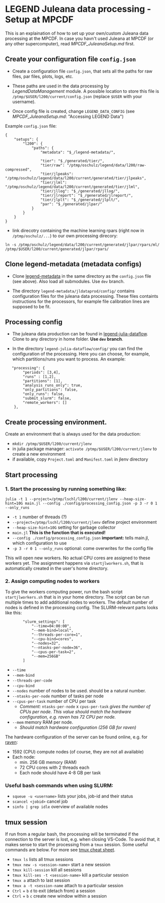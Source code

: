 # LEGEND Juleana data processing - Setup at MPCDF
This is an explaination of how to set up your own/custom Juleana data processing at the MPCDF. In case you havn't used Juleana at MPCDF (or any other supercomputer), read *MPCDF_JuleanaSetup.md* first. 

## Create your configuration file `config.json` 
* Create a configuration file `config.json`, that sets all the paths for raw files, par files, plots, logs, etc.  

* These paths are used in the data processing by *LegendDataManagement* module. A possible location to store this file is `/ptmp/$USER/l200/current/config.json` (replace `$USER` with your username). 

* Once config file is created, change `LEGEND_DATA_CONFIG` (see *MPCDF_JuleanaSetup.md*: "Accessing LEGEND Data")

Example `config.json` file:
```
{
    "setups": {
        "l200": {
            "paths": {
                "metadata": "$_/legend-metadata/",

                "tier": "$_/generated/tier/",
                "tier/raw": "/ptmp/oschulz/legend/data/l200/raw-compressed",
                "tier/jlpeaks": "/ptmp/oschulz/legend/data/l200/current/generated/tier/jlpeaks",
                "tier/jlml": "/ptmp/oschulz/legend/data/l200/current/generated/tier/jlml",
                "tier/jllog": "$_/generated/jllog/",
                "tier/jlreport": "$_/generated/jlreport/",
                "tier/jlplt": "$_/generated/jlplt/",
                "par": "$_/generated/jlpar/"
            }
        }
    }
}
```
* link direcotry containing the machine learning rpars (right now in `/ptmp/oschulz/...`) to our own processing direcory: 
``` 
ln -s /ptmp/oschulz/legend/data/l200/current/generated/jlpar/rpars/ml/ /ptmp/$USER/l200/current/generated/jlpar/rpars/
```
## Clone legend-metadata (metadata configs)
* Clone [legend-metadata](https://github.com/legend-exp/legend-metadata) in the same directory as the `config.json` file (see above). Also load all submodules. Use `dev` branch. 

* The directory `legend-metadata/jldataprod/config/` contains configuration files for the juleana data processing. These files containts instructions for the processors, for example file calibration lines are supposed to be fit. 

## Processing config
* The juleana data production can be found in [legend-julia-dataflow](https://github.com/legend-exp/legend-julia-dataflow). Clone to any directory in home folder. **Use `dev` branch**. 

* In the directory `legend-julia-dataflow/config/` you can find the configuration of the processing. Here you can choose, for example, which partitions/runs you want to process. An example:
```
   "processing": {
        "periods": [3,4],
        "runs" : [1,2], 
        "partitions": [1],
        "analysis_runs_only": true,
        "only_partitions": false,
        "only_runs": false,
        "submit_slurm": false,
        "remote_workers": []
    },
```

## Create processing environment. 
Create an environment that is always used for the data production:
* `mkdir /ptmp/$USER/l200/current/jlenv`
* in julia package manager: `activate /ptmp/$USER/l200/current/jlenv` to create a new environment 
* if available, copy `Project.toml` and `Manifest.toml` in jlenv directory

## Start processing
### 1. Start the processing by running something like:
``` 
julia -t 1 --project=/ptmp/lschl/l200/current/jlenv --heap-size-hint=10G main.jl --config ./config/processing_config.json -p 3 -r 0 1 --only_runs  
```
* `-t 1` number of threads (?)
* `--project=/ptmp/lschl/l200/current/jlenv` define project environment
* `--heap-size-hint=10G` setting for garbage collector
* `main.jl` **This is the function that is executed!**
* `--config ./config/processing_config.json` **important:** tells main.jl, which configuration to use
* `-p 3 -r 0 1 --only_runs` optional: come overwrites for the config file

This will open new workers. No actual CPU cores are assigned to these workers yet.  The assignment happens via `startjlworkers.sh`, that is automatically created in the user's home directory. 
### 2. Assign computing nodes to workers
To give the workers computing power, run the bash script `startjlworkers.sh` that is in your home directory. The script can be run multiple times to add additional nodes to workers. The default number of nodes is defined in the processing config. The SLURM-relevant parts looks like this: 
```
        "slurm_settings": [
            "--time=04:00:00",
            "--mem-bind=local",
            "--threads-per-core=1",
            "--cpu-bind=cores",
            "--nodes=32",
            "--ntasks-per-node=36",
            "--cpus-per-task=2",
            "--mem=256GB"
        ]
```
* `--time` 
* `--mem-bind` 
* `--threads-per-code` 
* `--cpu-bind`
* `--nodes` number of nodes to be used. should be a natural number.
* `--ntasks-per-node` number of tasks per node 
* `--cpus-per-task` number of CPU  per task
    * *Comment:* `ntasks-per-node` x `cpus-per-task` *gives the number of CPUs per node. This value should match the hardware configuration, e.g. raven has 72 CPU per node.* 
* `--mem` memory RAM per node. 
    * *Should match hardware configuration (256 GB for raven)*

The hardware configuration of the server can be found online, e.g. for [raven](https://docs.mpcdf.mpg.de/doc/computing/raven-user-guide.html): 
* 1592 (CPU) compute nodes (of course, they are not all available)
* Each node:
    * min. 256 GB memory (RAM) 
    * 72 CPU cores with 2 threads each
    * Each node should have 4-8 GB per task 
### Useful bash commands when using SLURM:
* `squeue -u <username>` lists your jobs, job-id and their status
* `scancel <jobid>` cancel job
* `sinfo | grep idle` overview of available nodes 

## tmux session
If run from a regular bash, the processing will be terminated if the connection to the server is lost, e.g. when closing VS-Code. To avoid that, it makes sense to start the processing from a `tmux` session. Some useful commands are below. For more see [tmux cheat sheet](https://tmuxcheatsheet.com/).  
* `tmux ls` lists all tmux sessions
* `tmux new -s <session-name>` start a new session
* `tmux kill-session` kill all sessions
* `tmux kill-ses -t <session-name>` kill a particular session
* `tmux a` attach to last session
* `tmux a -t <session-name` attach to a particular session
* `Ctrl` + `b` `d` to exit (detach from) a session
* `Ctrl` + `b` `c` create new window within a session


    














